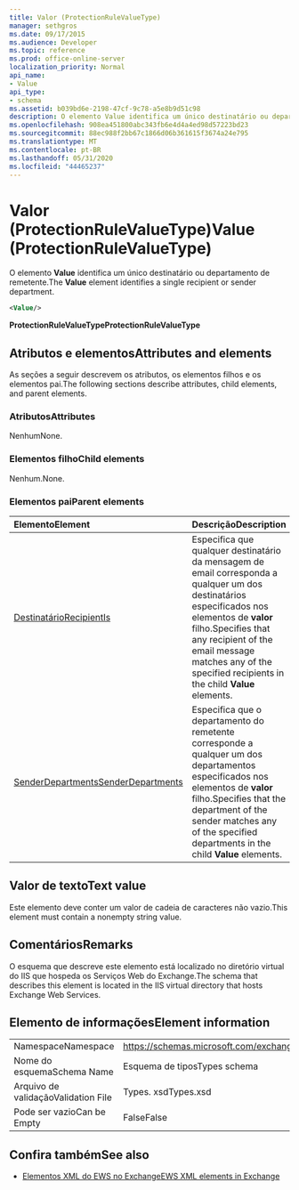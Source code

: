 ```yaml
---
title: Valor (ProtectionRuleValueType)
manager: sethgros
ms.date: 09/17/2015
ms.audience: Developer
ms.topic: reference
ms.prod: office-online-server
localization_priority: Normal
api_name:
- Value
api_type:
- schema
ms.assetid: b039bd6e-2198-47cf-9c78-a5e8b9d51c98
description: O elemento Value identifica um único destinatário ou departamento de remetente.
ms.openlocfilehash: 908ea451800abc343fb6e4d4a4ed98d57223bd23
ms.sourcegitcommit: 88ec988f2bb67c1866d06b361615f3674a24e795
ms.translationtype: MT
ms.contentlocale: pt-BR
ms.lasthandoff: 05/31/2020
ms.locfileid: "44465237"
---
```

# <a name="value-protectionrulevaluetype"></a><span data-ttu-id="13e69-103">Valor (ProtectionRuleValueType)</span><span class="sxs-lookup"><span data-stu-id="13e69-103">Value (ProtectionRuleValueType)</span></span>

<span data-ttu-id="13e69-104">O elemento **Value** identifica um único destinatário ou departamento de remetente.</span><span class="sxs-lookup"><span data-stu-id="13e69-104">The **Value** element identifies a single recipient or sender department.</span></span> 
  
```XML
<Value/>
```

<span data-ttu-id="13e69-105">**ProtectionRuleValueType**</span><span class="sxs-lookup"><span data-stu-id="13e69-105">**ProtectionRuleValueType**</span></span>

## <a name="attributes-and-elements"></a><span data-ttu-id="13e69-106">Atributos e elementos</span><span class="sxs-lookup"><span data-stu-id="13e69-106">Attributes and elements</span></span>

<span data-ttu-id="13e69-107">As seções a seguir descrevem os atributos, os elementos filhos e os elementos pai.</span><span class="sxs-lookup"><span data-stu-id="13e69-107">The following sections describe attributes, child elements, and parent elements.</span></span>
  
### <a name="attributes"></a><span data-ttu-id="13e69-108">Atributos</span><span class="sxs-lookup"><span data-stu-id="13e69-108">Attributes</span></span>

<span data-ttu-id="13e69-109">Nenhum</span><span class="sxs-lookup"><span data-stu-id="13e69-109">None.</span></span>
  
### <a name="child-elements"></a><span data-ttu-id="13e69-110">Elementos filho</span><span class="sxs-lookup"><span data-stu-id="13e69-110">Child elements</span></span>

<span data-ttu-id="13e69-111">Nenhum.</span><span class="sxs-lookup"><span data-stu-id="13e69-111">None.</span></span>
  
### <a name="parent-elements"></a><span data-ttu-id="13e69-112">Elementos pai</span><span class="sxs-lookup"><span data-stu-id="13e69-112">Parent elements</span></span>

|<span data-ttu-id="13e69-113">**Elemento**</span><span class="sxs-lookup"><span data-stu-id="13e69-113">**Element**</span></span>|<span data-ttu-id="13e69-114">**Descrição**</span><span class="sxs-lookup"><span data-stu-id="13e69-114">**Description**</span></span>|
|:-----|:-----|
|[<span data-ttu-id="13e69-115">Destinatário</span><span class="sxs-lookup"><span data-stu-id="13e69-115">RecipientIs</span></span>](recipientis.md) <br/> |<span data-ttu-id="13e69-116">Especifica que qualquer destinatário da mensagem de email corresponda a qualquer um dos destinatários especificados nos elementos de **valor** filho.</span><span class="sxs-lookup"><span data-stu-id="13e69-116">Specifies that any recipient of the email message matches any of the specified recipients in the child **Value** elements.</span></span>  <br/> |
|[<span data-ttu-id="13e69-117">SenderDepartments</span><span class="sxs-lookup"><span data-stu-id="13e69-117">SenderDepartments</span></span>](senderdepartments.md) <br/> |<span data-ttu-id="13e69-118">Especifica que o departamento do remetente corresponde a qualquer um dos departamentos especificados nos elementos de **valor** filho.</span><span class="sxs-lookup"><span data-stu-id="13e69-118">Specifies that the department of the sender matches any of the specified departments in the child **Value** elements.</span></span>  <br/> |
   
## <a name="text-value"></a><span data-ttu-id="13e69-119">Valor de texto</span><span class="sxs-lookup"><span data-stu-id="13e69-119">Text value</span></span>

<span data-ttu-id="13e69-120">Este elemento deve conter um valor de cadeia de caracteres não vazio.</span><span class="sxs-lookup"><span data-stu-id="13e69-120">This element must contain a nonempty string value.</span></span>
  
## <a name="remarks"></a><span data-ttu-id="13e69-121">Comentários</span><span class="sxs-lookup"><span data-stu-id="13e69-121">Remarks</span></span>

<span data-ttu-id="13e69-122">O esquema que descreve este elemento está localizado no diretório virtual do IIS que hospeda os Serviços Web do Exchange.</span><span class="sxs-lookup"><span data-stu-id="13e69-122">The schema that describes this element is located in the IIS virtual directory that hosts Exchange Web Services.</span></span>
  
## <a name="element-information"></a><span data-ttu-id="13e69-123">Elemento de informações</span><span class="sxs-lookup"><span data-stu-id="13e69-123">Element information</span></span>

|||
|:-----|:-----|
|<span data-ttu-id="13e69-124">Namespace</span><span class="sxs-lookup"><span data-stu-id="13e69-124">Namespace</span></span>  <br/> |https://schemas.microsoft.com/exchange/services/2006/types  <br/> |
|<span data-ttu-id="13e69-125">Nome do esquema</span><span class="sxs-lookup"><span data-stu-id="13e69-125">Schema Name</span></span>  <br/> |<span data-ttu-id="13e69-126">Esquema de tipos</span><span class="sxs-lookup"><span data-stu-id="13e69-126">Types schema</span></span>  <br/> |
|<span data-ttu-id="13e69-127">Arquivo de validação</span><span class="sxs-lookup"><span data-stu-id="13e69-127">Validation File</span></span>  <br/> |<span data-ttu-id="13e69-128">Types. xsd</span><span class="sxs-lookup"><span data-stu-id="13e69-128">Types.xsd</span></span>  <br/> |
|<span data-ttu-id="13e69-129">Pode ser vazio</span><span class="sxs-lookup"><span data-stu-id="13e69-129">Can be Empty</span></span>  <br/> |<span data-ttu-id="13e69-130">False</span><span class="sxs-lookup"><span data-stu-id="13e69-130">False</span></span>  <br/> |
   
## <a name="see-also"></a><span data-ttu-id="13e69-131">Confira também</span><span class="sxs-lookup"><span data-stu-id="13e69-131">See also</span></span>

- [<span data-ttu-id="13e69-132">Elementos XML do EWS no Exchange</span><span class="sxs-lookup"><span data-stu-id="13e69-132">EWS XML elements in Exchange</span></span>](ews-xml-elements-in-exchange.md)


